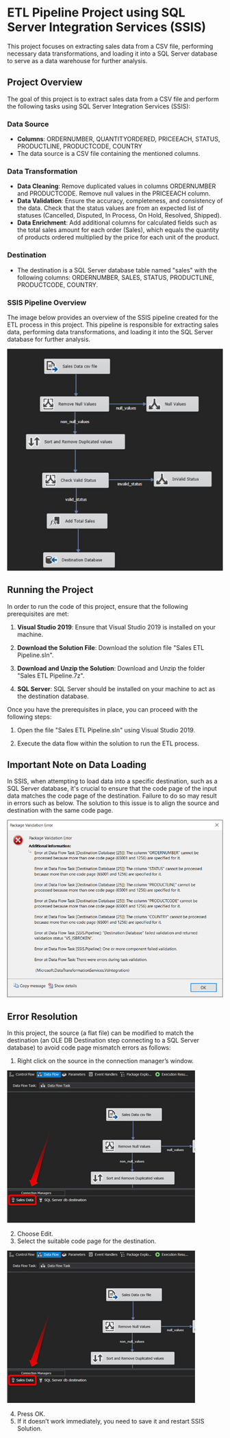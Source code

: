 # ETL Pipeline Project using SQL Server Integration Services (SSIS)

This project focuses on extracting sales data from a CSV file, performing necessary data transformations, and loading it into a SQL Server database to serve as a data warehouse for further analysis.

## Project Overview

The goal of this project is to extract sales data from a CSV file and perform the following tasks using SQL Server Integration Services (SSIS):

### Data Source
- **Columns**: ORDERNUMBER, QUANTITYORDERED, PRICEEACH, STATUS, PRODUCTLINE, PRODUCTCODE, COUNTRY
- The data source is a CSV file containing the mentioned columns.

### Data Transformation
- **Data Cleaning**: Remove duplicated values in columns ORDERNUMBER and PRODUCTCODE. Remove null values in the PRICEEACH column.
- **Data Validation**: Ensure the accuracy, completeness, and consistency of the data. Check that the status values are from an expected list of statuses (Cancelled, Disputed, In Process, On Hold, Resolved, Shipped).
- **Data Enrichment**: Add additional columns for calculated fields such as the total sales amount for each order (Sales), which equals the quantity of products ordered multiplied by the price for each unit of the product.

### Destination
- The destination is a SQL Server database table named "sales" with the following columns: ORDERNUMBER, SALES, STATUS, PRODUCTLINE, PRODUCTCODE, COUNTRY.

### SSIS Pipeline Overview

The image below provides an overview of the SSIS pipeline created for the ETL process in this project. This pipeline is responsible for extracting sales data, performing data transformations, and loading it into the SQL Server database for further analysis.

![SSIS Pipeline](Images/ETL_Pipeline.png)

## Running the Project

In order to run the code of this project, ensure that the following prerequisites are met:

1. **Visual Studio 2019**: Ensure that Visual Studio 2019 is installed on your machine.

2. **Download the Solution File**: Download the solution file "Sales ETL Pipeline.sln".

3. **Download and Unzip the Solution**: Download and Unzip the folder "Sales ETL Pipeline.7z".

4. **SQL Server**: SQL Server should be installed on your machine to act as the destination database.

Once you have the prerequisites in place, you can proceed with the following steps:

1. Open the file "Sales ETL Pipeline.sln" using Visual Studio 2019.

2. Execute the data flow within the solution to run the ETL process.

## Important Note on Data Loading
In SSIS, when attempting to load data into a specific destination, such as a SQL Server database, it's crucial to ensure that the code page of the input data matches the code page of the destination. Failure to do so may result in errors such as below. The solution to this issue is to align the source and destination with the same code page.

![Code Page Error](Images/Code_Page_Error.png)

## Error Resolution
In this project, the source (a flat file) can be modified to match the destination (an OLE DB Destination step connecting to a SQL Server database) to avoid code page mismatch errors as follows:
1. Right click on the source in the connection manager’s window.

![Code Page Error](Images/code_page_error_sol_1.png)
   
2. Choose Edit.
3. Select the suitable code page for the destination.

![Code Page Error](Images/code_page_error_sol_1.png)

4. Press OK.
5. If it doesn’t work immediately, you need to save it and restart SSIS Solution.
